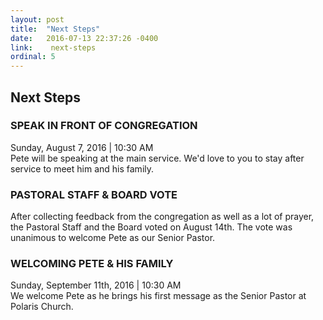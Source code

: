 ```yaml
---
layout: post
title:  "Next Steps"
date:   2016-07-13 22:37:26 -0400
link:    next-steps
ordinal: 5
---
```


## Next Steps

### SPEAK IN FRONT OF CONGREGATION
Sunday, August 7, 2016 | 10:30 AM  
Pete will be speaking at the main service. We'd love to you to stay after service to meet him and his family. 


### PASTORAL STAFF & BOARD VOTE
After collecting feedback from the congregation as well as a lot of prayer, the Pastoral Staff and the Board voted on August 14th. The vote was unanimous to welcome Pete as our Senior Pastor. 

### WELCOMING PETE & HIS FAMILY
Sunday, September 11th, 2016 | 10:30 AM  
We welcome Pete as he brings his first message as the Senior Pastor at Polaris Church.